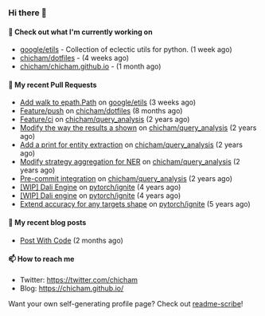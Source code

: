 ### Hi there 👋

#### 👷 Check out what I'm currently working on

- [google/etils](https://github.com/google/etils) - Collection of eclectic utils for python. (1 week ago)
- [chicham/dotfiles](https://github.com/chicham/dotfiles) -  (4 weeks ago)
- [chicham/chicham.github.io](https://github.com/chicham/chicham.github.io) -  (1 month ago)

#### 🔨 My recent Pull Requests

- [Add walk to epath.Path](https://github.com/google/etils/pull/525) on [google/etils](https://github.com/google/etils) (3 weeks ago)
- [Feature/push](https://github.com/chicham/dotfiles/pull/7) on [chicham/dotfiles](https://github.com/chicham/dotfiles) (8 months ago)
- [Feature/ci](https://github.com/chicham/query_analysis/pull/5) on [chicham/query_analysis](https://github.com/chicham/query_analysis) (2 years ago)
- [Modify the way the results a shown](https://github.com/chicham/query_analysis/pull/4) on [chicham/query_analysis](https://github.com/chicham/query_analysis) (2 years ago)
- [Add a print for entity extraction](https://github.com/chicham/query_analysis/pull/3) on [chicham/query_analysis](https://github.com/chicham/query_analysis) (2 years ago)
- [Modify strategy aggregation for NER](https://github.com/chicham/query_analysis/pull/2) on [chicham/query_analysis](https://github.com/chicham/query_analysis) (2 years ago)
- [Pre-commit integration](https://github.com/chicham/query_analysis/pull/1) on [chicham/query_analysis](https://github.com/chicham/query_analysis) (2 years ago)
- [[WIP] Dali Engine](https://github.com/pytorch/ignite/pull/493) on [pytorch/ignite](https://github.com/pytorch/ignite) (4 years ago)
- [[WIP] Dali engine](https://github.com/pytorch/ignite/pull/492) on [pytorch/ignite](https://github.com/pytorch/ignite) (4 years ago)
- [Extend accuracy for any targets shape](https://github.com/pytorch/ignite/pull/128) on [pytorch/ignite](https://github.com/pytorch/ignite) (5 years ago)

#### 📜 My recent blog posts

- [Post With Code](https://chicham.github.io/posts/post-with-code/index.html) (2 months ago)

#### 📫 How to reach me

- Twitter: https://twitter.com/chicham
- Blog: https://chicham.github.io/

Want your own self-generating profile page? Check out [readme-scribe](https://github.com/muesli/readme-scribe)!


